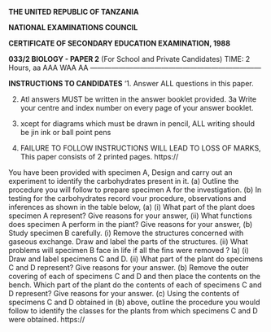 **THE UNITED REPUBLIC OF TANZANIA**

**NATIONAL EXAMINATIONS COUNCIL**

**CERTIFICATE OF SECONDARY EDUCATION EXAMINATION, 1988**

**033/2 BIOLOGY - PAPER 2**
(For School and Private Candidates)
TIME: 2 Hours,
aa AAA WAA AA ————————————————————————

**INSTRUCTIONS TO CANDIDATES**
‘1. Answer ALL questions in this paper.

2. Atl answers MUST be written in the answer booklet provided.
3a Write your centre and index number on every page of your answer booklet.

4. xcept for diagrams which must be drawn in pencil, ALL writing should be jin ink or ball point pens

5. FAILURE TO FOLLOW INSTRUCTIONS WILL LEAD TO LOSS
OF MARKS,
This paper consists of 2 printed pages.
https://

You have been provided with specimen A, Design and carry out an experiment to identify the carbohydrates present in it.
(a) Outline the procedure you will follow to prepare specimen A
for the investigation.
(b) In testing for the carbohydrates record vour procedure,
observations and inferences as shown in the table below,
(a) (i) What part of the plant does specimen A represent?
Give reasons for your answer,
(ii) What functions does specimen A perform in the piant?
Give reasons for your answer,
(b) Study specimen B carefully.
(i) Remove the structures concerned with gaseous exchange.
Draw and label the parts of the structures.
(ii) What problems will specimen B face in life if all the fins were removed ?
la) (i) Draw and label specimens C and D.
(ii) What part of the plant do specimens C and D represent?
Give reasons for your answer.
(b) Remove the outer covering of each of specimens C and D and then place the contents on the bench.
Which part of the plant do the contents of each of specimens C and
   D represent? Give reasons for your answer.
(c) Using the contents of specimens C and D obtained in (b) above,
outline the procedure you would follow to identify the classes for the plants from which specimens C and D were obtained.
https://